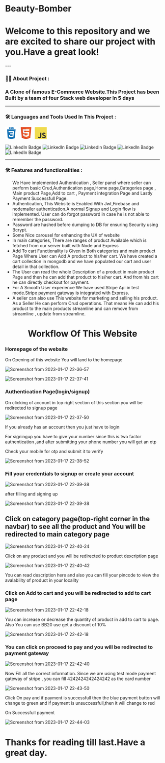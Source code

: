 # Beauty-Bomber
<H1>Welcome to this repository and we are excited to share our project with you.Have a great look! </H1>
---

### :man_technologist: About Project :
<h3> A Clone of famous E-Commerce Website.This Project has been Built by a team of four Stack web developer In 5 days </h3>

---

### :hammer_and_wrench: Languages and Tools Used In This Project :
<div >
 
 
  <img src="https://github.com/devicons/devicon/blob/master/icons/css3/css3-plain-wordmark.svg"  title="CSS3" alt="CSS" width="40" height="40"/>&nbsp;
  <img src="https://github.com/devicons/devicon/blob/master/icons/html5/html5-original.svg" title="HTML5" alt="HTML" width="40" height="40"/>&nbsp;
  <img src="https://github.com/devicons/devicon/blob/master/icons/javascript/javascript-original.svg" title="JavaScript" alt="JavaScript" width="40" height="40"/>&nbsp;

 <img src="https://img.shields.io/badge/Nodejs-black?style=for-the-badge&logo=Nodejs&logoColor=white" alt="LinkedIn Badge"/>
<img src="https://img.shields.io/badge/Firebase-yellow?style=for-the-badge&logo=Firebase&logoColor=white" alt="LinkedIn Badge"/>
<img src="https://img.shields.io/badge/Stripe-black?style=for-the-badge&logo=Stripe&logoColor=white" alt="LinkedIn Badge"/>
<img src="https://img.shields.io/badge/Mongodb-black?style=for-the-badge&logo=MongoDb&logoColor=white" alt="LinkedIn Badge"/>
<img src="https://img.shields.io/badge/Splide-black?style=for-the-badge&logo=MongoDb&logoColor=white" alt="LinkedIn Badge"/>
</div>

---

### :hammer_and_wrench: Features and functionalities :
<div >
<ul>
We Have implemented Authentication , Seller panel where seller can perform basic Crud,Authentication page,Home page,Categories page , Main product Page,Add to cart , Payment integration Page and Lastly Payment Successfull Page.
<li> 
Authentication, This Website is Enabled With Jwt,Firebase and nodemailer authentication.A normal Signup and Login flow is implemented. User can do forgot password in case he is not able to remember the password.
</li>
<li> 
 Password are hashed before dumping to DB for ensuring Security using Bcrypt.
</li>
<li> 
Some Nice carousel for enhancing the UX of website
</li>
<li> 
In main categories, There are ranges of product Available which is fetched from our server built with Node and Express
</li>
<li> 
Add To cart Functionality is Given in Both categories and main product Page Where User can Add A product to his/her cart. We have created a cart collection in mongodb and we have populated our cart and user detail in that collection.
</li>
<li> 
The User can read the whole Description of a product in main product Page and then he can add that product to his/her cart. And from his cart he can directly checkout for payment.
</li>
<li> 
For A Smooth User experience We have used Stripe Api in test mode.Stripe payment gateway is integrated with Express.
</li>
<li> 
A seller can also use This website for marketing and selling his product. As a Seller He can perform Crud operations. That means He can add his product to the main products streamline and can remove from streamline , update from streamline.
</li>
</ul> 
 
</div>
<h1 align="center">Workflow Of This Website</h1>
<h3>Homepage of the website</h3>
<p> On Opening of this website You will land to the homepage</p>

![Screenshot from 2023-01-17 22-36-57](https://user-images.githubusercontent.com/108891203/212974975-1a832e8e-650e-4b1b-b79e-429eb6296688.jpg)

![Screenshot from 2023-01-17 22-37-41](https://user-images.githubusercontent.com/108891203/212975261-f63b276b-8c02-4c3a-b7b9-5a9b90fb1523.jpg)

<h3>Authentication Page(login/signup)</h3>
<p> On clicking of account in top right section of this section you will be redirected to signup page </p>

![Screenshot from 2023-01-17 22-37-50](https://user-images.githubusercontent.com/108891203/212975421-72e7260c-39e8-4700-98f7-499365909786.jpg)

<p> If you already has an account then you just have to login</p>
<p> For signingup you have to give your number since this is two factor authentication ,and after submitting your phone number you will get an otp </p>
<p> 
Check your mobile for otp and submit it to verify
</p>

![Screenshot from 2023-01-17 22-38-52](https://user-images.githubusercontent.com/108891203/212976228-09697441-57cf-4838-8ffd-a2fd54a330b8.jpg)

<h3>Fill your credentials to signup or create your account</h3>

![Screenshot from 2023-01-17 22-39-38](https://user-images.githubusercontent.com/108891203/212976448-37ff8bb9-fb50-45b5-b6b9-35da53aae2c2.jpg)

<p>after filling and signing up  </p>

![Screenshot from 2023-01-17 22-39-38](https://user-images.githubusercontent.com/108891203/212976690-6e2d10cb-784a-4aa3-bd3a-747017dbf4cb.jpg)

<h2>Click on category page(top-right corner in the navbar)  to see all the product and You will be redirected to main category page </h2>

![Screenshot from 2023-01-17 22-40-24](https://user-images.githubusercontent.com/108891203/212976895-832d883e-7340-4add-84ac-465c369005f3.jpg)

<p> Click on any product and you will be redirected to product dexcription page </p>

![Screenshot from 2023-01-17 22-40-42](https://user-images.githubusercontent.com/108891203/212977513-86595910-0afb-4fd3-96e3-4afadd489016.jpg)

<p>You can read description here and also you can fill your pincode to view the avalability of product in your locality </p>
 
<h3> Click on Add to cart and you will be redirected to add to cart page </h3> 

![Screenshot from 2023-01-17 22-42-18](https://user-images.githubusercontent.com/108891203/212977972-b5d126e3-7c55-4c38-b341-47b04e0988f7.jpg)

<p>You can increase or decrease the quantity of product in add to cart to page. Also You can use BB20 use get a discount of 10%</p>

![Screenshot from 2023-01-17 22-42-18](https://user-images.githubusercontent.com/108891203/212978350-e3697997-9baa-47f2-a8ff-01c3d3add75d.jpg)

<h3> You can click on proceed to pay and you will be redirected to payment gateway</h3>

![Screenshot from 2023-01-17 22-42-40](https://user-images.githubusercontent.com/108891203/212978577-57ac6959-9fb3-477e-98b1-bc88b0378d67.jpg)

<p>Now Fill all the correct information. Since we are using test mode payment gateway of stripe , you can fill 4242424242424242 as the card number </p>

![Screenshot from 2023-01-17 22-43-50](https://user-images.githubusercontent.com/108891203/212978823-750418ba-e183-47ce-98b9-1bf198bcee8a.jpg)

<p> Click On pay and if payment is successfull then the blue payment button will change to green and if payment is unsuccessfull,then it will change to red</p>
<p>On Successfull payment  </p>

![Screenshot from 2023-01-17 22-44-03](https://user-images.githubusercontent.com/108891203/212979126-710ca6b4-1fec-46fc-9038-1bb9e74e6b1d.jpg)

<h1>Thanks for reading till last.Have a great day. </h1>












